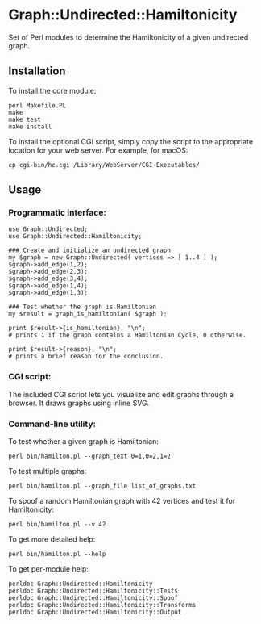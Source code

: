 # Graph::Undirected::Hamiltonicity
Set of Perl modules to determine the Hamiltonicity of a given undirected graph.

## Installation

To install the core module:


    perl Makefile.PL
    make
    make test
    make install




To install the optional CGI script, simply copy the script to the appropriate location for your web server. For example, for macOS:


    cp cgi-bin/hc.cgi /Library/WebServer/CGI-Executables/


## Usage


### Programmatic interface:

    use Graph::Undirected;
    use Graph::Undirected::Hamiltonicity;

    ### Create and initialize an undirected graph
    my $graph = new Graph::Undirected( vertices => [ 1..4 ] );
    $graph->add_edge(1,2);
    $graph->add_edge(2,3);
    $graph->add_edge(3,4);
    $graph->add_edge(1,4);
    $graph->add_edge(1,3);

    ### Test whether the graph is Hamiltonian
    my $result = graph_is_hamiltonian( $graph );

    print $result->{is_hamiltonian}, "\n";
    # prints 1 if the graph contains a Hamiltonian Cycle, 0 otherwise.

    print $result->{reason}, "\n";
    # prints a brief reason for the conclusion.

### CGI script:
The included CGI script lets you visualize and edit graphs through a browser. It draws graphs using inline SVG.

### Command-line utility:

To test whether a given graph is Hamiltonian:


    perl bin/hamilton.pl --graph_text 0=1,0=2,1=2


To test multiple graphs:


    perl bin/hamilton.pl --graph_file list_of_graphs.txt


To spoof a random Hamiltonian graph with 42 vertices and test it for Hamiltonicity:


    perl bin/hamilton.pl --v 42



To get more detailed help:


    perl bin/hamilton.pl --help


To get per-module help:


    perldoc Graph::Undirected::Hamiltonicity
    perldoc Graph::Undirected::Hamiltonicity::Tests
    perldoc Graph::Undirected::Hamiltonicity::Spoof
    perldoc Graph::Undirected::Hamiltonicity::Transforms
    perldoc Graph::Undirected::Hamiltonicity::Output
